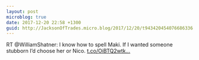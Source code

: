 ```yaml
---
layout: post
microblog: true
date: 2017-12-20 22:58 +1300
guid: http://JacksonOfTrades.micro.blog/2017/12/20/t943420454076686336.html
---
```

RT @WilliamShatner: I know how to spell Maki. If I wanted someone stubborn I’d choose her or Nico. [t.co/OiBTQ2wtk...](https://t.co/OiBTQ2wtk3)
